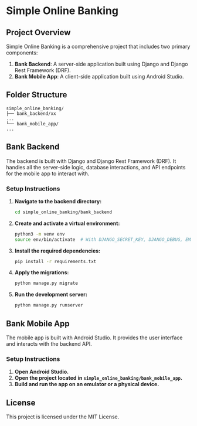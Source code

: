 
# Simple Online Banking

## Project Overview

Simple Online Banking is a comprehensive project that includes two primary components:

1. **Bank Backend**: A server-side application built using Django and Django Rest Framework (DRF).
2. **Bank Mobile App**: A client-side application built using Android Studio.

## Folder Structure

```plaintext
simple_online_banking/
├── bank_backend/xx
...
└── bank_mobile_app/
...
```

## Bank Backend

The backend is built with Django and Django Rest Framework (DRF). It handles all the server-side logic, database interactions, and API endpoints for the mobile app to interact with.

### Setup Instructions

1. **Navigate to the backend directory:**
   ```bash
   cd simple_online_banking/bank_backend
   ```

2. **Create and activate a virtual environment:**
   ```bash
   python3 -m venv env
   source env/bin/activate  # With DJANGO_SECRET_KEY, DJANGO_DEBUG, EMAIL_SMTP andPASS_SMTP
   ```

3. **Install the required dependencies:**
   ```bash
   pip install -r requirements.txt
   ```

4. **Apply the migrations:**
   ```bash
   python manage.py migrate
   ```

5. **Run the development server:**
   ```bash
   python manage.py runserver
   ```

## Bank Mobile App

The mobile app is built with Android Studio. It provides the user interface and interacts with the backend API.

### Setup Instructions

1. **Open Android Studio.**
2. **Open the project located in `simple_online_banking/bank_mobile_app`.**
3. **Build and run the app on an emulator or a physical device.**

## License

This project is licensed under the MIT License.
